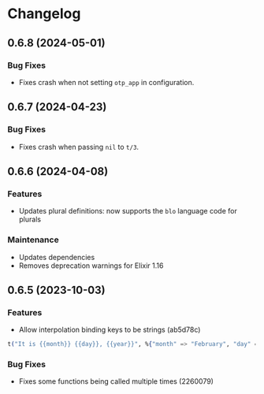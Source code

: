 # Changelog

## 0.6.8 (2024-05-01)
### Bug Fixes
* Fixes crash when not setting `otp_app` in configuration.

## 0.6.7 (2024-04-23)
### Bug Fixes
* Fixes crash when passing `nil` to `t/3`.

## 0.6.6 (2024-04-08)

### Features

* Updates plural definitions: now supports the `blo` language code for plurals

### Maintenance

* Updates dependencies
* Removes deprecation warnings for Elixir 1.16

## 0.6.5 (2023-10-03)

### Features

* Allow interpolation binding keys to be strings (ab5d78c)
```elixir
t("It is {{month}} {{day}}, {{year}}", %{"month" => "February", "day" => 3, year: 2023})
```

### Bug Fixes

* Fixes some functions being called multiple times (2260079)
